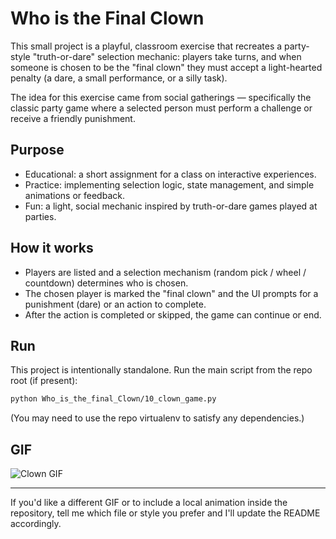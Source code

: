 # Who is the Final Clown

This small project is a playful, classroom exercise that recreates a party-style "truth-or-dare" selection mechanic: players take turns, and when someone is chosen to be the "final clown" they must accept a light-hearted penalty (a dare, a small performance, or a silly task).

The idea for this exercise came from social gatherings — specifically the classic party game where a selected person must perform a challenge or receive a friendly punishment.

## Purpose

- Educational: a short assignment for a class on interactive experiences.
- Practice: implementing selection logic, state management, and simple animations or feedback.
- Fun: a light, social mechanic inspired by truth-or-dare games played at parties.

## How it works

- Players are listed and a selection mechanism (random pick / wheel / countdown) determines who is chosen.
- The chosen player is marked the "final clown" and the UI prompts for a punishment (dare) or an action to complete.
- After the action is completed or skipped, the game can continue or end.

## Run

This project is intentionally standalone. Run the main script from the repo root (if present):

```bash
python Who_is_the_final_Clown/10_clown_game.py
```

(You may need to use the repo virtualenv to satisfy any dependencies.)

## GIF

![Clown GIF](https://media.giphy.com/media/3oEjI6SIIHBdRxXI40/giphy.gif)

---

If you'd like a different GIF or to include a local animation inside the repository, tell me which file or style you prefer and I'll update the README accordingly.
